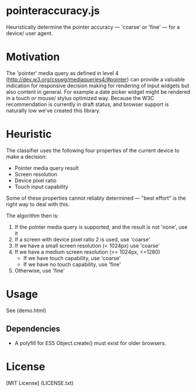 pointeraccuracy.js
==============

Heuristically determine the pointer accuracy &mdash; 'coarse' or 'fine' &mdash; for a device/ user agent.

# Motivation
The 'pointer' media query as defined in level 4 (http://dev.w3.org/csswg/mediaqueries4/#pointer) can provide a valuable indication 
for responsive decision making for rendering of input widgets but also content in general. 
For example a date picker widget might be rendered in a touch _or_ mouse/ stylus optimized way.
Because the W3C recommendation is currently in draft status, and browser
support is naturally low we've created this library.

# Heuristic
The classifier uses the following four properties of the current device to make a decision:

* Pointer media query result 
* Screen resolution
* Device pixel ratio
* Touch input capability

Some of these properties cannot reliably determined &mdash; "best effort" is the right way to deal with this.

The algorithm then is:

1.	If the pointer media query is supported, and the result is not 'none', use it
2.	If a screen with device pixel ratio 2 is used, use 'coarse'
3.	If we have a small screen resolution (< 1024px) use 'coarse'
4.	If we have a medium screen resolution (>= 1024px, <=1280)
	- If we have touch capability, use 'coarse'
	- If we have no touch capability, use 'fine'
5. 	Otherwise, use 'fine'

# Usage
See (demo.html)

## Dependencies
* A polyfill for ES5 Object.create() must exist for older browsers.


# License
[MIT License] (LICENSE.txt)
